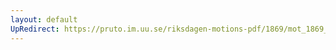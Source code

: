 ```yaml
---
layout: default
UpRedirect: https://pruto.im.uu.se/riksdagen-motions-pdf/1869/mot_1869__ak__206.pdf
---
```

